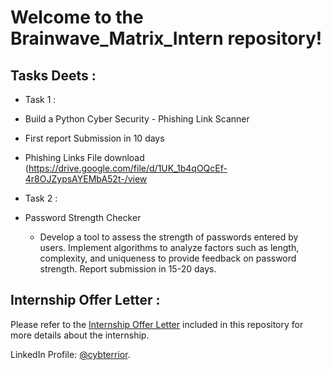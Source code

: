 # Welcome to the Brainwave_Matrix_Intern repository!

## Tasks Deets :
- Task 1 :
- Build a Python Cyber Security - Phishing Link Scanner
- First report Submission in 10 days
- Phishing Links File download (https://drive.google.com/file/d/1UK_1b4qOQcEf-4r8OJZypsAYEMbA52t-/view

- Task 2 :
- Password Strength Checker
  - Develop a tool to assess the strength of passwords entered by users. Implement
    algorithms to analyze factors such as length, complexity, and uniqueness to provide
    feedback on password strength.
    Report submission in 15-20 days.

## Internship Offer Letter :
Please refer to the [Internship Offer Letter](./Internship_Offer_Letter.pdf) included in this repository for more details about the internship.

LinkedIn Profile: [@cybterrior](https://www.linkedin.com/in/sagar-shahi1221/).
